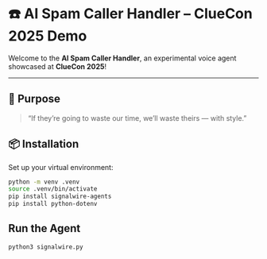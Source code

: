 # ☎️ AI Spam Caller Handler – ClueCon 2025 Demo


Welcome to the **AI Spam Caller Handler**, an experimental voice agent showcased at **ClueCon 2025**!


---

## 🎯 Purpose

> “If they’re going to waste our time, we’ll waste theirs — with style.”

## 📦 Installation

Set up your virtual environment:

```bash
python -m venv .venv
source .venv/bin/activate
pip install signalwire-agents
pip install python-dotenv
```

## Run the Agent
```bash
python3 signalwire.py
```
